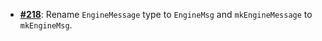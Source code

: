   -  [**#218**](https://github.com/anoma/nspec/pull/218): Rename `EngineMessage` type to `EngineMsg` and `mkEngineMessage` to `mkEngineMsg`.
